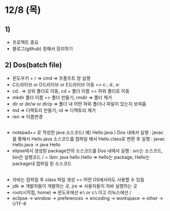 # 12/8 (목)

## 1)
- 프로젝트 중요
- 블로그(github) 정해서 정리하기

## 2) Dos(batch file)
- 윈도우키 + r => cmd => 프롬프트 창 실행
- C드라이브 or D드라이브 or E드라이브 이동 => c:, d:, e:
- cd.. => 상위 폴더로 이동, cd + 폴더 이름 => 하위 폴더로 이동
- mkdir 폴더 이름 => 폴더 만들기, rmdir => 폴더 제거
- dir or dir/w or dir/p => 폴더 내 어떤 하위 폴더나 파일이 있는지 보여줌
- md => 디렉토리 만들기, rd => 디렉토리 제거
- ren => 이름변경
##

- notepad++ 로 작성한 java 소스코드( 예) Hello.java ) Dos 내에서 실행
: javac를 통해서 Hello.java 소스코드를 컴파일 해서 Hello.class로 변환 후 실행
: javac Hello.java -> java Hello
- elipse에서 생성된 package안의 소스코드를 Dos 내에서 실행
: src는 소스코드, bin은 실행코드 / ~ \bin: java hello.Hello => hello는 package, Hello는 package내 컴파일 된 소스코드
##

- 자바는 컴파일 후 class 파일 생성 => 어떤 OS에서라도 사용할 수 있음
- jdk => 개발자들이 개발하는 곳, jre => 사용자들이 자바 실행하는 곳
- root(시작점, home) => 윈도우에선 e:\ or c:\ 이고 리눅스에선 /
- eclipse -> window -> preferences -> encoding -> workspace -> other -> UTF-8
